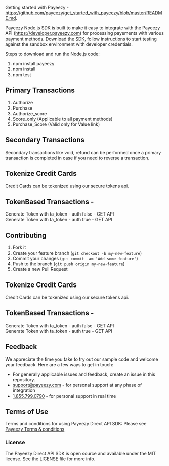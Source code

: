 Getting started with Payeezy - https://github.com/payeezy/get_started_with_payeezy/blob/master/README.md.

Payeezy Node.js SDK is built to make it easy to integrate with the Payeezy API (https://developer.payeezy.com) for processing payements with various payment methods. Download the SDK, follow instructions to start testing against the sandbox environment with developer credentials.

Steps to download and run the Node.js code:

1. npm install payeezy
2. npm install
3. npm test

Primary Transactions
-------------------------

1) Authorize
2) Purchase
3) Authorize_score
4) Score_only (Applicable to all payment methods)
5) Purchase_Score (Valid only for Value link)

Secondary Transactions
-------------------------
Secondary transactions like void, refund can be performed once a primary transaction is completed in case if you need to reverse a transaction.

Tokenize Credit Cards
-------------------------
Credit Cards can be tokenized using our secure tokens api.

TokenBased Transactions -
-------------------------
Generate Token with ta_token - auth false - GET API                                                                                        
Generate Token with ta_token - auth true - GET API

## Contributing

1. Fork it 
2. Create your feature branch (`git checkout -b my-new-feature`)
3. Commit your changes (`git commit -am 'Add some feature'`)
4. Push to the branch (`git push origin my-new-feature`)
5. Create a new Pull Request  

Tokenize Credit Cards
-------------------------
Credit Cards can be tokenized using our secure tokens api.

TokenBased Transactions -
-------------------------
Generate Token with ta_token - auth false - GET API                                                                                    
Generate Token with ta_token - auth true - GET API

## Feedback
We appreciate the time you take to try out our sample code and welcome your feedback. Here are a few ways to get in touch:
* For generally applicable issues and feedback, create an issue in this repository.
* support@payeezy.com - for personal support at any phase of integration
* [1.855.799.0790](tel:+18557990790)  - for personal support in real time 

## Terms of Use
Terms and conditions for using Payeezy Direct API SDK: Please see [Payeezy Terms & conditions](https://developer.payeezy.com/terms-use)
 
### License
The Payeezy Direct API SDK is open source and available under the MIT license. See the LICENSE file for more info.
